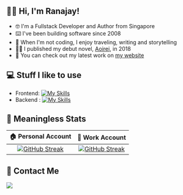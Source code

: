 ## 👋🏾 Hi, I'm Ranajay!

- 🤓 I'm a Fullstack Developer and Author from Singapore
- ⌨️ I've been building software since 2008
- 📖 When I'm not coding, I enjoy traveling, writing and storytelling
- ✍🏾 I published my debut novel, [Aoirei](https://www.goodreads.com/book/show/53350484-aoirei), in 2018
- 🚀 You can check out my latest work on [my website](https://ranajay.dev)

## 💻️ Stuff I like to use
- Frontend: [![My Skills](https://skillicons.dev/icons?i=ts,react,vite,nextjs,html,css,tailwind,materialui)](https://skillicons.dev)
- Backend : [![My Skills](https://skillicons.dev/icons?i=ts,nodejs,nestjs,nextjs,jest,py,fastapi,django,postgres)](https://skillicons.dev)


## 🙊 Meaningless Stats

|                                                        🏠 Personal Account                                                        |                                                          💼 Work Account                                                          |
| :-------------------------------------------------------------------------------------------------------------------------------: | :-------------------------------------------------------------------------------------------------------------------------------: |
| [![GitHub Streak](https://streak-stats.demolab.com?user=ranajaydas&theme=gruvbox-duo&mode=weekly)](https://github.com/ranajaydas) | [![GitHub Streak](https://streak-stats.demolab.com?user=ranajayiag&theme=gruvbox-duo&mode=weekly)](https://github.com/ranajayiag) |

## 📱 Contact Me

<a href="https://www.linkedin.com/in/ranajay">
  <img src="https://img.shields.io/badge/LinkedIn-1k-blue?label=LinkedIn&logo=LinkedIn&style=for-the-badge" />
</a>
